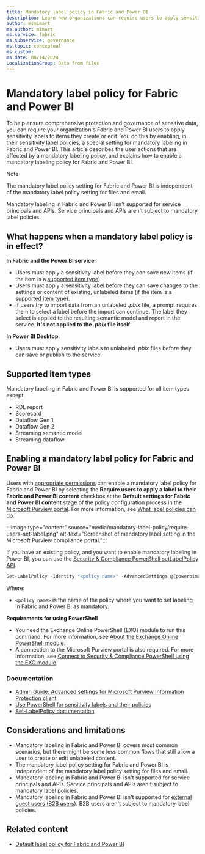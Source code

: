 ```yaml
---
title: Mandatory label policy in Fabric and Power BI
description: Learn how organizations can require users to apply sensitivity labels to items with a mandatory label policy in Fabric and Power BI.
author: msmimart
ms.author: mimart
ms.service: fabric
ms.subservice: governance
ms.topic: conceptual
ms.custom:
ms.date: 08/14/2024
LocalizationGroup: Data from files
---
```


# Mandatory label policy for Fabric and Power BI

To help ensure comprehensive protection and governance of sensitive data, you can require your organization's Fabric and Power BI users to apply sensitivity labels to items they create or edit. You do this by enabling, in their sensitivity label policies, a special setting for mandatory labeling in Fabric and Power BI. This article describes the user actions that are affected by a mandatory labeling policy, and explains how to enable a mandatory labeling policy for Fabric and Power BI.

>[!NOTE]
> The mandatory label policy setting for Fabric and Power BI is independent of the mandatory label policy setting for files and email.
>
> Mandatory labeling in Fabric and Power BI isn't supported for service principals and APIs. Service principals and APIs aren't subject to mandatory label policies.

## What happens when a mandatory label policy is in effect?

**In Fabric and the Power BI service**:

* Users must apply a sensitivity label before they can save new items (if the item is a [supported item type](#supported-item-types)).
* Users must apply a sensitivity label before they can save changes to the settings or content of existing, unlabeled items (if the item is a [supported item type](#supported-item-types)).
* If users try to import data from an unlabeled *.pbix* file, a prompt requires them to select a label before the import can continue. The label they select is applied to the resulting semantic model and report in the service. **It's not applied to the *.pbix* file itself**.

**In Power BI Desktop**:

* Users must apply sensitivity labels to unlabeled *.pbix* files before they can save or publish to the service.

## Supported item types

Mandatory labeling in Fabric and Power BI is supported for all item types except:

* RDL report
* Scorecard
* Dataflow Gen 1
* Dataflow Gen 2
* Streaming semantic model
* Streaming dataflow

## Enabling a mandatory label policy for Fabric and Power BI

Users with [appropriate permissions](/purview/dlp-create-deploy-policy?tabs=purview#permissions) can enable a mandatory label policy for Fabric and Power BI by selecting the **Require users to apply a label to their Fabric and Power BI content** checkbox at the **Default settings for Fabric and Power BI content** stage of the policy configuration process in the [Microsoft Purview portal](https://purview.microsoft.com/informationprotection/labelpolicies). For more information, see [What label policies can do](/purview/sensitivity-labels#what-label-policies-can-do).

:::image type="content" source="media/mandatory-label-policy/require-users-set-label.png" alt-text="Screenshot of mandatory label setting in the Microsoft Purview compliance portal.":::

If you have an existing policy, and you want to enable mandatory labeling in Power BI, you can use the [Security & Compliance PowerShell setLabelPolicy API](/powershell/module/exchange/set-labelpolicy).

```powershell
Set-LabelPolicy -Identity "<policy name>" -AdvancedSettings @{powerbimandatory="true"}
```

Where:
* `<policy name>` is the name of the policy where you want to set labeling in Fabric and Power BI as mandatory.

**Requirements for using PowerShell**

* You need the Exchange Online PowerShell (EXO) module to run this command. For more information, see [About the Exchange Online PowerShell module](/powershell/exchange/exchange-online-powershell-v2#install-and-maintain-the-exchange-online-powershell-module).
* A connection to the Microsoft Purview portal is also required. For more information, see [Connect to Security & Compliance PowerShell using the EXO module](/powershell/exchange/connect-to-scc-powershell).

### Documentation

* [Admin Guide: Advanced settings for Microsoft Purview Information Protection client](/azure/information-protection/rms-client/clientv2-admin-guide-customizations)
* [Use PowerShell for sensitivity labels and their policies](/purview/create-sensitivity-labels#use-powershell-for-sensitivity-labels-and-their-policies)
* [Set-LabelPolicy documentation](/powershell/module/exchange/set-labelpolicy)

## Considerations and limitations
* Mandatory labeling in Fabric and Power BI covers most common scenarios, but there might be some less common flows that still allow a user to create or edit unlabeled content.
* The mandatory label policy setting for Fabric and Power BI is independent of the mandatory label policy setting for files and email.
* Mandatory labeling in Fabric and Power BI isn't supported for service principals and APIs. Service principals and APIs aren't subject to mandatory label policies.
* Mandatory labeling in Fabric and Power BI isn't supported for [external guest users (B2B users)](/power-bi/enterprise/service-admin-azure-ad-b2b). B2B users aren't subject to mandatory label policies.

## Related content

* [Default label policy for Fabric and Power BI](./sensitivity-label-default-label-policy.md)
